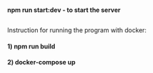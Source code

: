 #### npm run start:dev - to start the server

##

Instruction for running the program with docker:

#### 1) npm run build

#### 2) docker-compose up

